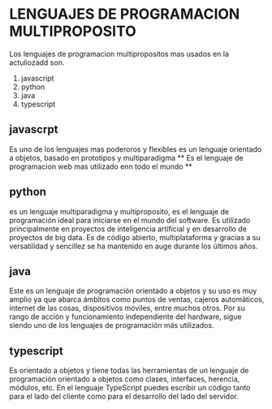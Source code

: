 # LENGUAJES DE PROGRAMACION MULTIPROPOSITO
Los lenguajes de programacion multipropositos mas usados en la actuliozadd son.

1. javascript
2. python
3. java
4. typescript

## javascrpt
Es uno de los lenguajes mas poderoros y flexibles es un lenguaje orientado a objetos, basado en prototipos y multiparadigma 
** Es el lenguaje de programacion web mas utilizado enn todo el mundo **
## python
es un lenguaje multiparadigma y multiproposito, es el lenguaje de programación ideal para iniciarse en el mundo del software. Es utilizado principalmente en proyectos de inteligencia artificial y en desarrollo de proyectos de big data. Es de código abierto, multiplataforma y gracias a su versatilidad y sencillez se ha mantenido en auge durante los últimos años.
## java
Este es un lenguaje de programación orientado a objetos y su uso es muy amplio ya que abarca ámbitos como puntos de ventas, cajeros automáticos, internet de las cosas, dispositivos móviles, entre muchos otros. Por su rango de acción y funcionamiento independiente del hardware, sigue siendo uno de los lenguajes de programación más utilizados.
## typescript
Es orientado a objetos y tiene todas las herramientas de un lenguaje de programación orientado a objetos como clases, interfaces, herencia, módulos, etc. En el lenguaje TypeScript puedes escribir un código tanto para el lado del cliente como para el desarrollo del lado del servidor.